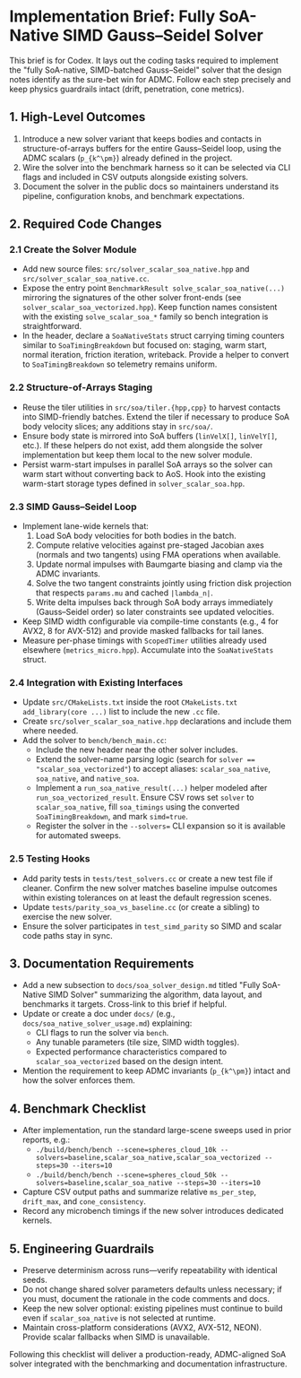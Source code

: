# Implementation Brief: Fully SoA-Native SIMD Gauss–Seidel Solver

This brief is for Codex. It lays out the coding tasks required to implement the "fully SoA-native, SIMD-batched Gauss–Seidel" solver that the design notes identify as the sure-bet win for ADMC. Follow each step precisely and keep physics guardrails intact (drift, penetration, cone metrics).

## 1. High-Level Outcomes
1. Introduce a new solver variant that keeps bodies and contacts in structure-of-arrays buffers for the entire Gauss–Seidel loop, using the ADMC scalars (`p_{k^\pm}`) already defined in the project.
2. Wire the solver into the benchmark harness so it can be selected via CLI flags and included in CSV outputs alongside existing solvers.
3. Document the solver in the public docs so maintainers understand its pipeline, configuration knobs, and benchmark expectations.

## 2. Required Code Changes

### 2.1 Create the Solver Module
- Add new source files: `src/solver_scalar_soa_native.hpp` and `src/solver_scalar_soa_native.cc`.
- Expose the entry point `BenchmarkResult solve_scalar_soa_native(...)` mirroring the signatures of the other solver front-ends (see `solver_scalar_soa_vectorized.hpp`). Keep function names consistent with the existing `solve_scalar_soa_*` family so bench integration is straightforward.
- In the header, declare a `SoaNativeStats` struct carrying timing counters similar to `SoaTimingBreakdown` but focused on: staging, warm start, normal iteration, friction iteration, writeback. Provide a helper to convert to `SoaTimingBreakdown` so telemetry remains uniform.

### 2.2 Structure-of-Arrays Staging
- Reuse the tiler utilities in `src/soa/tiler.{hpp,cpp}` to harvest contacts into SIMD-friendly batches. Extend the tiler if necessary to produce SoA body velocity slices; any additions stay in `src/soa/`.
- Ensure body state is mirrored into SoA buffers (`linVelX[]`, `linVelY[]`, etc.). If these helpers do not exist, add them alongside the solver implementation but keep them local to the new solver module.
- Persist warm-start impulses in parallel SoA arrays so the solver can warm start without converting back to AoS. Hook into the existing warm-start storage types defined in `solver_scalar_soa.hpp`.

### 2.3 SIMD Gauss–Seidel Loop
- Implement lane-wide kernels that:
  1. Load SoA body velocities for both bodies in the batch.
  2. Compute relative velocities against pre-staged Jacobian axes (normals and two tangents) using FMA operations when available.
  3. Update normal impulses with Baumgarte biasing and clamp via the ADMC invariants.
  4. Solve the two tangent constraints jointly using friction disk projection that respects `params.mu` and cached `|lambda_n|`.
  5. Write delta impulses back through SoA body arrays immediately (Gauss–Seidel order) so later constraints see updated velocities.
- Keep SIMD width configurable via compile-time constants (e.g., 4 for AVX2, 8 for AVX-512) and provide masked fallbacks for tail lanes.
- Measure per-phase timings with `ScopedTimer` utilities already used elsewhere (`metrics_micro.hpp`). Accumulate into the `SoaNativeStats` struct.

### 2.4 Integration with Existing Interfaces
- Update `src/CMakeLists.txt` inside the root `CMakeLists.txt` `add_library(core ...)` list to include the new `.cc` file.
- Create `src/solver_scalar_soa_native.hpp` declarations and include them where needed.
- Add the solver to `bench/bench_main.cc`:
  - Include the new header near the other solver includes.
  - Extend the solver-name parsing logic (search for `solver == "scalar_soa_vectorized"`) to accept aliases: `scalar_soa_native`, `soa_native`, and `native_soa`.
  - Implement a `run_soa_native_result(...)` helper modeled after `run_soa_vectorized_result`. Ensure CSV rows set `solver` to `scalar_soa_native`, fill `soa_timings` using the converted `SoaTimingBreakdown`, and mark `simd=true`.
  - Register the solver in the `--solvers=` CLI expansion so it is available for automated sweeps.

### 2.5 Testing Hooks
- Add parity tests in `tests/test_solvers.cc` or create a new test file if cleaner. Confirm the new solver matches baseline impulse outcomes within existing tolerances on at least the default regression scenes.
- Update `tests/parity_soa_vs_baseline.cc` (or create a sibling) to exercise the new solver.
- Ensure the solver participates in `test_simd_parity` so SIMD and scalar code paths stay in sync.

## 3. Documentation Requirements
- Add a new subsection to `docs/soa_solver_design.md` titled "Fully SoA-Native SIMD Solver" summarizing the algorithm, data layout, and benchmarks it targets. Cross-link to this brief if helpful.
- Update or create a doc under `docs/` (e.g., `docs/soa_native_solver_usage.md`) explaining:
  - CLI flags to run the solver via `bench`.
  - Any tunable parameters (tile size, SIMD width toggles).
  - Expected performance characteristics compared to `scalar_soa_vectorized` based on the design intent.
- Mention the requirement to keep ADMC invariants (`p_{k^\pm}`) intact and how the solver enforces them.

## 4. Benchmark Checklist
- After implementation, run the standard large-scene sweeps used in prior reports, e.g.:
  - `./build/bench/bench --scene=spheres_cloud_10k --solvers=baseline,scalar_soa_native,scalar_soa_vectorized --steps=30 --iters=10`
  - `./build/bench/bench --scene=spheres_cloud_50k --solvers=baseline,scalar_soa_native --steps=30 --iters=10`
- Capture CSV output paths and summarize relative `ms_per_step`, `drift_max`, and `cone_consistency`.
- Record any microbench timings if the new solver introduces dedicated kernels.

## 5. Engineering Guardrails
- Preserve determinism across runs—verify repeatability with identical seeds.
- Do not change shared solver parameters defaults unless necessary; if you must, document the rationale in the code comments and docs.
- Keep the new solver optional: existing pipelines must continue to build even if `scalar_soa_native` is not selected at runtime.
- Maintain cross-platform considerations (AVX2, AVX-512, NEON). Provide scalar fallbacks when SIMD is unavailable.

Following this checklist will deliver a production-ready, ADMC-aligned SoA solver integrated with the benchmarking and documentation infrastructure.

